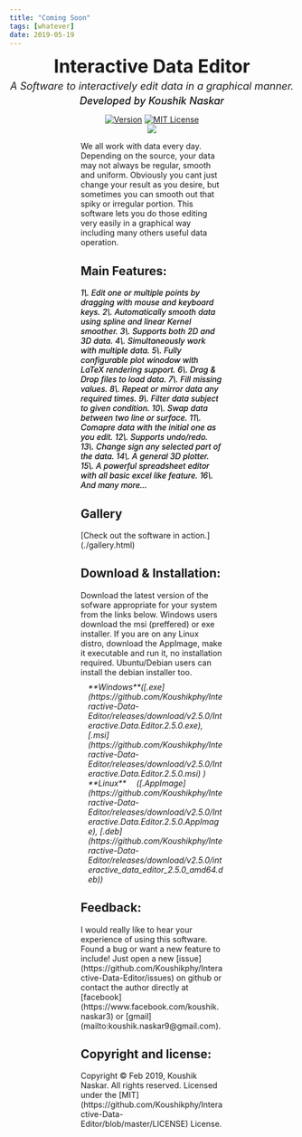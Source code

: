 ```yaml
---
title: "Coming Soon"
tags: [whatever]
date: 2019-05-19
---
```


<div style="text-align: center;">

<div style="font-weight: bold;font-size: xx-large; margin-top:9px">Interactive Data Editor</div>

<div style="font-size: large;font-style: italic;margin-top: 5px;margin-bottom: 5px;">A Software to interactively edit data in a graphical manner.</div>

<div style="font-size: large;margin-top: 5px;font-style: italic;margin-bottom: 13px;text-shadow : 0 0 0  ">Developed by Koushik Naskar</div>

<a href="">![Version](https://img.shields.io/badge/version-2.5.0-brightgreen.svg)</a> [ ![MIT License](https://img.shields.io/badge/License-MIT-brightgreen.svg)](https://github.com/Koushikphy/Interactive-Data-Editor/blob/master/LICENSE)  
![](Screenshots/start.gif)</div>

<div style="width:50%; margin: 0 auto">

We all work with data every day. Depending on the source, your data may not always be regular, smooth and uniform. Obviously you cant just change your result as you desire, but sometimes you can smooth out that spiky or irregular portion. This software lets you do those editing very easily in a graphical way including many others useful data operation.

## Main Features:

<div class="block" style="font-style: italic;text-shadow : 0 0 0 ">1\. Edit one or multiple points by dragging with mouse and keyboard keys.  
2\. Automatically smooth data using spline and linear Kernel smoother.  
3\. Supports both 2D and 3D data.  
4\. Simultaneously work with multiple data.  
5\. Fully configurable plot winodow with LaTeX rendering support.  
6\. Drag & Drop files to load data.  
7\. Fill missing values.  
8\. Repeat or mirror data any required times.  
9\. Filter data subject to given condition.  
10\. Swap data between two line or surface.  
11\. Comapre data with the initial one as you edit.  
12\. Supports undo/redo.  
13\. Change sign any selected part of the data.  
14\. A general 3D plotter.  
15\. A powerful spreadsheet editor with all basic excel like feature.  
16\. And many more...  
</div>

## Gallery

<div class="block">[Check out the software in action.](./gallery.html)</div>

## Download & Installation:

<div class="block">Download the latest version of the sofware appropriate for your system from the links below. Windows users download the msi (preffered) or exe installer. If you are on any Linux distro, download the AppImage, make it executable and run it, no installation required. Ubuntu/Debian users can install the debian installer too.

<div style="font-style:italic; margin-left:13px; margin-top:9px">**Windows**([.exe](https://github.com/Koushikphy/Interactive-Data-Editor/releases/download/v2.5.0/Interactive.Data.Editor.2.5.0.exe), [.msi](https://github.com/Koushikphy/Interactive-Data-Editor/releases/download/v2.5.0/Interactive.Data.Editor.2.5.0.msi) )  
**Linux**   ([.AppImage](https://github.com/Koushikphy/Interactive-Data-Editor/releases/download/v2.5.0/Interactive.Data.Editor.2.5.0.AppImage), [.deb](https://github.com/Koushikphy/Interactive-Data-Editor/releases/download/v2.5.0/interactive_data_editor_2.5.0_amd64.deb))  
</div>

</div>

## Feedback:

<div class="block">I would really like to hear your experience of using this software. Found a bug or want a new feature to include! Just open a new [issue](https://github.com/Koushikphy/Interactive-Data-Editor/issues) on github or contact the author directly at [facebook](https://www.facebook.com/koushik.naskar3) or [gmail](mailto:koushik.naskar9@gmail.com).</div>

## Copyright and license:

<div class="block">Copyright © Feb 2019, Koushik Naskar. All rights reserved.  
Licensed under the [MIT](https://github.com/Koushikphy/Interactive-Data-Editor/blob/master/LICENSE) License.</div>

</div>